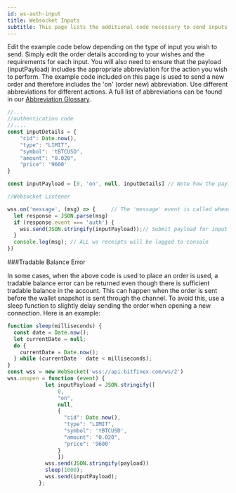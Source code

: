```yaml
---
id: ws-auth-input
title: Websocket Inputs
subtitle: This page lists the additional code necessary to send inputs through your Websocket connection. This code is needed in addition to the authentication payload listed [here](https://docs.bitfinex.com/docs/ws-auth).
---
```


Edit the example code below depending on the type of input you wish to send. Simply edit the order details according to your wishes and the requirements for each input. You will also need to ensure that the payload (inputPayload) includes the appropriate abbreviation for the action you wish to perform. The example code included on this page is used to send a new order and therefore includes the 'on' (order new) abbreviation. Use different abbreviations for different actions. A full list of abbreviations can be found in our [Abbreviation Glossary](doc:abbreviations-glossary).

```javascript
//...
//authentication code
//....
const inputDetails = {
    "cid": Date.now(),
    "type": "LIMIT",
    "symbol": 'tBTCUSD',
    "amount": "0.020",
    "price": '9600'
}

const inputPayload = [0, 'on', null, inputDetails] // Note how the payload is constructed here. It consists of an array starting with the CHANNEL_ID, TYPE, and PLACEHOLDER and is followed by the inputDetails object.

//Websocket Listener

wss.on('message', (msg) => {     // The 'message' event is called whenever the ws recieves ANY message
  let response = JSON.parse(msg)
  if (response.event === 'auth') {
    wss.send(JSON.stringify(inputPayload));// Submit payload for input
  }
  console.log(msg); // ALL ws receipts will be logged to console
})
```

###Tradable Balance Error

In some cases, when the above code is used to place an order is used, a tradable balance error can be returned even though there is sufficient tradable balance in the account. This can happen when the order is sent before the wallet snapshot is sent through the channel. To avoid this, use a sleep function to slightly delay sending the order when opening a new connection. Here is an example:

```javascript
function sleep(milliseconds) {
  const date = Date.now();
  let currentDate = null;
  do {
    currentDate = Date.now();
  } while (currentDate - date < milliseconds);
}
const wss = new WebSocket('wss://api.bitfinex.com/ws/2')
wss.onopen = function (event) {
            let inputPayload = JSON.stringify([
                0,
                "on",
                null,
                {
                  "cid": Date.now(),
                  "type": "LIMIT",
                  "symbol": 'tBTCUSD',
                  "amount": "0.020",
                  "price": '9600'
                }
                ])
            wss.send(JSON.stringify(payload))
            sleep(1000);
            wss.send(inputPayload);
          };
```